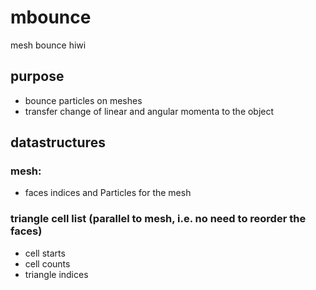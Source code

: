 # mbounce

mesh bounce hiwi

## purpose

* bounce particles on meshes
* transfer change of linear and angular momenta to the object

## datastructures

### mesh:

* faces indices and Particles for the mesh

### triangle cell list (parallel to mesh, i.e. no need to reorder the faces)

* cell starts
* cell counts
* triangle indices
